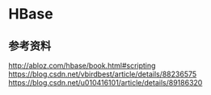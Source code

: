 # HBase 


## 参考资料
http://abloz.com/hbase/book.html#scripting
https://blog.csdn.net/vbirdbest/article/details/88236575
https://blog.csdn.net/u010416101/article/details/89186320